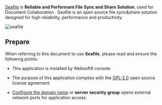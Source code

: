 [Seafile](https://www.seafile.com/home/) is **Reliable and Performant File Sync and Share Solution**, used for Document Collaboration . Seafile is an open source file sync&share solution designed for high reliability, performance and productivity. 


![seafile](https://libs.websoft9.com/Websoft9/DocsPicture/en/seafile/seafile-gui-websoft9.png)


## Prepare

When referring to this document to use **Seafile**, please read and ensure the following points:

- This application is installed by Websoft9 console.

- The purpose of this application complies with the [GPL-2.0](https://opensource.org/licenses/GPL-2.0) open source license agreement.

- [Configure the domain name](./domain-set) or **server security group** opens external network ports for application access.
